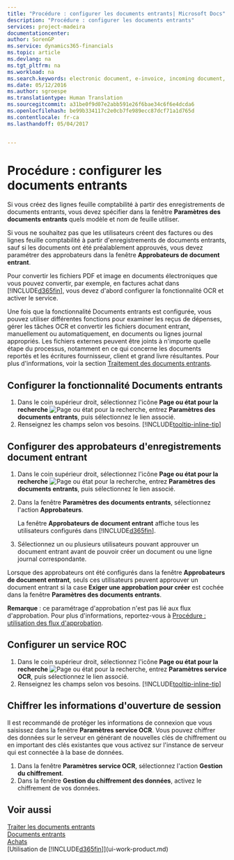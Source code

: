 ```yaml
---
title: "Procédure : configurer les documents entrants| Microsoft Docs"
description: "Procédure : configurer les documents entrants"
services: project-madeira
documentationcenter: 
author: SorenGP
ms.service: dynamics365-financials
ms.topic: article
ms.devlang: na
ms.tgt_pltfrm: na
ms.workload: na
ms.search.keywords: electronic document, e-invoice, incoming document, OCR, ecommerce, document exchange, import invoice
ms.date: 05/12/2016
ms.author: sgroespe
ms.translationtype: Human Translation
ms.sourcegitcommit: a31be0f9d07e2abb591e26f6bae34c6f6e4dcda6
ms.openlocfilehash: be99b334117c2e0cb7fe989ecc87dcf71a1d765d
ms.contentlocale: fr-ca
ms.lasthandoff: 05/04/2017


---
```

# <a name="how-to-set-up-incoming-documents"></a>Procédure : configurer les documents entrants
Si vous créez des lignes feuille comptabilité à partir des enregistrements de documents entrants, vous devez spécifier dans la fenêtre **Paramètres des documents entrants** quels modèle et nom de feuille utiliser.

Si vous ne souhaitez pas que les utilisateurs créent des factures ou des lignes feuille comptabilité à partir d'enregistrements de documents entrants, sauf si les documents ont été préalablement approuvés, vous devez paramétrer des approbateurs dans la fenêtre **Approbateurs de document entrant**.

Pour convertir les fichiers PDF et image en documents électroniques que vous pouvez convertir, par exemple, en factures achat dans [!INCLUDE[d365fin](includes/d365fin_md.md)], vous devez d'abord configurer la fonctionnalité OCR et activer le service.

Une fois que la fonctionnalité Documents entrants est configurée, vous pouvez utiliser différentes fonctions pour examiner les reçus de dépenses, gérer les tâches OCR et convertir les fichiers document entrant, manuellement ou automatiquement, en documents ou lignes journal appropriés. Les fichiers externes peuvent être joints à n'importe quelle étape du processus, notamment en ce qui concerne les documents reportés et les écritures fournisseur, client et grand livre résultantes. Pour plus d'informations, voir la section [Traitement des documents entrants](across-process-income-documents.md).

## <a name="to-set-up-the-incoming-documents-feature"></a>Configurer la fonctionnalité Documents entrants
1. Dans le coin supérieur droit, sélectionnez l'icône **Page ou état pour la recherche** ![Page ou état pour la recherche](media/ui-search/search_small.png "Icône Page ou état pour la recherche"), entrez **Paramètres des documents entrants**, puis sélectionnez le lien associé.
2. Renseignez les champs selon vos besoins. [!INCLUDE[tooltip-inline-tip](includes/tooltip-inline-tip_md.md)]

## <a name="to-set-up-approvers-of-incoming-document-records"></a>Configurer des approbateurs d'enregistrements document entrant
1. Dans le coin supérieur droit, sélectionnez l'icône **Page ou état pour la recherche** ![Page ou état pour la recherche](media/ui-search/search_small.png "Icône Page ou état pour la recherche"), entrez **Paramètres des documents entrants**, puis sélectionnez le lien associé.  
2. Dans la fenêtre **Paramètres des documents entrants**, sélectionnez l'action **Approbateurs**.

    La fenêtre **Approbateurs de document entrant** affiche tous les utilisateurs configurés dans [!INCLUDE[d365fin](includes/d365fin_md.md)].  
3. Sélectionnez un ou plusieurs utilisateurs pouvant approuver un document entrant avant de pouvoir créer un document ou une ligne journal correspondante.

Lorsque des approbateurs ont été configurés dans la fenêtre **Approbateurs de document entrant**, seuls ces utilisateurs peuvent approuver un document entrant si la case **Exiger une approbation pour créer** est cochée dans la fenêtre **Paramètres des documents entrants**.

**Remarque** : ce paramétrage d'approbation n'est pas lié aux flux d'approbation. Pour plus d'informations, reportez-vous à [Procédure : utilisation des flux d'approbation](across-how-use-approval-workflows.md).

## <a name="to-set-up-an-ocr-service"></a>Configurer un service ROC
1. Dans le coin supérieur droit, sélectionnez l'icône **Page ou état pour la recherche** ![Page ou état pour la recherche](media/ui-search/search_small.png "Icône Page ou état pour la recherche"), entrez **Paramètres service OCR**, puis sélectionnez le lien associé.
2. Renseignez les champs selon vos besoins. [!INCLUDE[tooltip-inline-tip](includes/tooltip-inline-tip_md.md)]

## <a name="to-encrypt-your-login-information"></a>Chiffrer les informations d'ouverture de session
Il est recommandé de protéger les informations de connexion que vous saisissez dans la fenêtre **Paramètres service OCR**. Vous pouvez chiffrer des données sur le serveur en générant de nouvelles clés de chiffrement ou en important des clés existantes que vous activez sur l'instance de serveur qui est connectée à la base de données.

1. Dans la fenêtre **Paramètres service OCR**, sélectionnez l'action **Gestion du chiffrement**.
2. Dans la fenêtre **Gestion du chiffrement des données**, activez le chiffrement de vos données.

## <a name="see-also"></a>Voir aussi
[Traiter les documents entrants](across-process-income-documents.md)  
[Documents entrants](across-income-documents.md)  
[Achats](purchasing-manage-purchasing.md)  
[Utilisation de [!INCLUDE[d365fin](includes/d365fin_md.md)]](ui-work-product.md)

